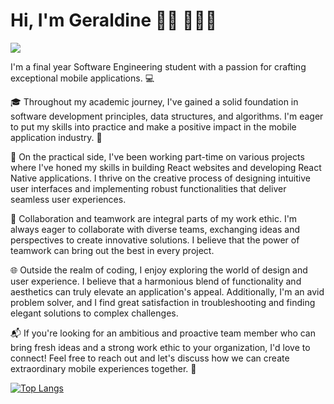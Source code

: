<h1>Hi, I'm Geraldine 👋🏾 👩🏾‍💻</h1>
<img src='https://github.com/CodesByDine/CodesByDine/assets/91410767/a85919f0-6b36-43f9-882c-b69418da7ecb' />

<p>I'm a final year Software Engineering student with a passion for crafting exceptional mobile applications. 💻 </br>

🎓 Throughout my academic journey, I've gained a solid foundation in software development principles, data structures, and algorithms. I'm eager to put my skills into practice and make a positive impact in the mobile application industry. 📱<br />

🏢 On the practical side, I've been working part-time on various projects where I've honed my skills in building React websites and developing React Native applications. I thrive on the creative process of designing intuitive user interfaces and implementing robust functionalities that deliver seamless user experiences.<br />

🤝 Collaboration and teamwork are integral parts of my work ethic. I'm always eager to collaborate with diverse teams, exchanging ideas and perspectives to create innovative solutions. I believe that the power of teamwork can bring out the best in every project. <br />

🌐 Outside the realm of coding, I enjoy exploring the world of design and user experience. I believe that a harmonious blend of functionality and aesthetics can truly elevate an application's appeal. Additionally, I'm an avid problem solver, and I find great satisfaction in troubleshooting and finding elegant solutions to complex challenges.<br />

📬 If you're looking for an ambitious and proactive team member who can bring fresh ideas and a strong work ethic to your organization, I'd love to connect! Feel free to reach out and let's discuss how we can create extraordinary mobile experiences together. 🚀</p>

[![Top Langs](https://github-readme-stats.vercel.app/api/top-langs/?username=codesbydine&layout=donut)](https://github.com/codesbydine/github-readme-stats)
